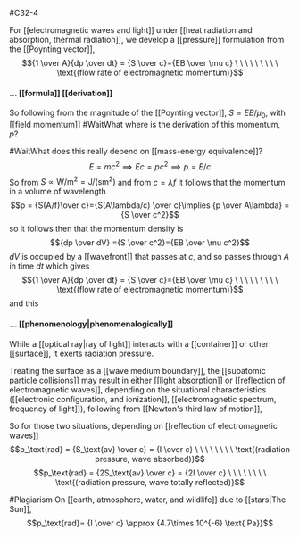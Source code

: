 #C32-4 

For [[electromagnetic waves and light]] under [[heat radiation and absorption, thermal radiation]], we develop a [[pressure]] formulation from the [[Poynting vector]], $${1 \over A}{dp \over dt} = {S \over c}={EB \over \mu c} \ \ \ \ \ \ \ \ \ \text{(flow rate of electromagnetic momentum)}$$
#### ... [[formula]] [[derivation]]
So following from the magnitude of the [[Poynting vector]], $S=EB/\mu_0$, with [[field momentum]] #WaitWhat where is the derivation of this momentum, $p$?

#WaitWhat  does this really depend on [[mass-energy equivalence]]? $$E=mc^2\implies{Ec=pc^2}\implies p={E/c}$$
So from $S\propto \text{W/m}^2 = \text{J/(sm}^2)$ and from $c=\lambda f$ it follows that the momentum in a volume of wavelength$$p = {S(A/f)\over c}={S(A\lambda/c) \over c}\implies {p \over A\lambda} ={S \over c^2}$$ so it follows then that the momentum density is $${dp \over dV} ={S \over c^2}={EB \over \mu c^2}$$
$dV$ is occupied by a [[wavefront]] that passes at $c$, and so passes through $A$ in time $dt$ which gives $${1 \over A}{dp \over dt} = {S \over c}={EB \over \mu c} \ \ \ \ \ \ \ \ \ \text{(flow rate of electromagnetic momentum)}$$ and this

#### ... [[phenomenology|phenomenalogically]]
While a [[optical ray|ray of light]] interacts with a [[container]] or other [[surface]], it exerts radiation pressure.

Treating the surface as a [[wave medium boundary]], the [[subatomic particle collisions]] may result in either [[light absorption]] or [[reflection of electromagnetic waves]], depending on the situational characteristics ([[electronic configuration, and ionization]], [[electromagnetic spectrum, frequency of light]]), following from [[Newton's third law of motion]],

So for those two situations, depending on [[reflection of electromagnetic waves]]$$p_\text{rad} = {S_\text{av} \over c} = {I \over c} \ \ \ \ \ \ \ \ \text{(radiation pressure, wave absorbed)}$$
$$p_\text{rad} = {2S_\text{av} \over c} = {2I \over c} \ \ \ \ \ \ \ \ \text{(radiation pressure, wave totally reflected)}$$

#Plagiarism On [[earth, atmosphere, water, and wildlife]] due to [[stars|The Sun]], $$p_\text{rad}= {I \over c} \approx {4.7\times 10^{-6} \text{ Pa}}$$

